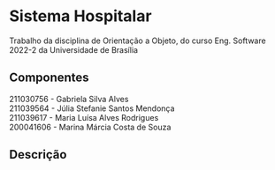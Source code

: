 # Sistema Hospitalar
Trabalho da disciplina de Orientação a Objeto, do curso Eng. Software 2022-2 da Universidade de Brasília

## Componentes
211030756 - Gabriela Silva Alves <br />
211039564 - Júlia Stefanie Santos Mendonça <br />
211039617 - Maria Luísa Alves Rodrigues <br />
200041606 - Marina Márcia Costa de Souza <br />

## Descrição

